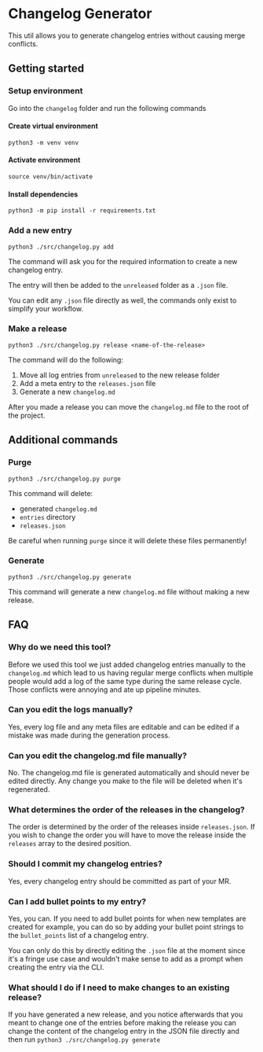 # Changelog Generator
This util allows you to generate changelog entries without causing merge conflicts.

## Getting started
### Setup environment
Go into the `changelog` folder and run the following commands

#### Create virtual environment
```shell
python3 -m venv venv
```

#### Activate environment
```shell
source venv/bin/activate
```

#### Install dependencies
```shell
python3 -m pip install -r requirements.txt
```

### Add a new entry
```shell
python3 ./src/changelog.py add
```
The command will ask you for the required information to create a new changelog entry.

The entry will then be added to the `unreleased` folder as a `.json` file.

You can edit any `.json` file directly as well, the commands only exist to simplify
your workflow.

### Make a release
```shell
python3 ./src/changelog.py release <name-of-the-release>
```

The command will do the following:
1. Move all log entries from `unreleased` to the new release folder
2. Add a meta entry to the `releases.json` file
3. Generate a new `changelog.md`

After you made a release you can move the `changelog.md` file to the root of the project.

## Additional commands
### Purge
```shell
python3 ./src/changelog.py purge
```

This command will delete:
- generated `changelog.md`
- `entries` directory
- `releases.json`

Be careful when running `purge` since it will delete these files permanently!

### Generate
```shell
python3 ./src/changelog.py generate
```
This command will generate a new `changelog.md` file without making a new release.

## FAQ
### Why do we need this tool?
Before we used this tool we just added changelog entries manually to the `changelog.md`
which lead to us having regular merge conflicts when multiple people would add a log
of the same type during the same release cycle. Those conflicts were annoying and
ate up pipeline minutes.

### Can you edit the logs manually?
Yes, every log file and any meta files are editable and can be edited if a mistake was
made during the generation process.

### Can you edit the changelog.md file manually?
No. The changelog.md file is generated automatically and should never be edited directly.
Any change you make to the file will be deleted when it's regenerated.

### What determines the order of the releases in the changelog?
The order is determined by the order of the releases inside `releases.json`. If you wish
to change the order you will have to move the release inside the `releases` array to
the desired position.

### Should I commit my changelog entries?
Yes, every changelog entry should be committed as part of your MR.

### Can I add bullet points to my entry?
Yes, you can. If you need to add bullet points for when new templates are created for
example, you can do so by adding your bullet point strings to the `bullet_points` list
of a changelog entry.

You can only do this by directly editing the `.json` file at the moment since it's a
fringe use case and wouldn't make sense to add as a prompt when creating the entry
via the CLI.

### What should I do if I need to make changes to an existing release?
If you have generated a new release, and you notice afterwards that you meant to change
one of the entries before making the release you can change the content of the changelog
entry in the JSON file directly and then run `python3 ./src/changelog.py generate`
